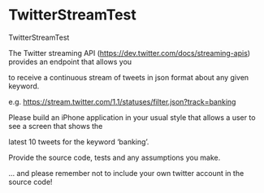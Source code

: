# TwitterStreamTest
TwitterStreamTest

The Twitter streaming API (https://dev.twitter.com/docs/streaming-apis) provides an endpoint that allows you

to receive a continuous stream of tweets in json format about any given keyword.

e.g. https://stream.twitter.com/1.1/statuses/filter.json?track=banking

Please build an iPhone application in your usual style that allows a user to see a screen that shows the 

latest 10 tweets for the keyword ‘banking’.

Provide the source code, tests and any assumptions you make.

… and please remember not to include your own twitter account in the source code!
